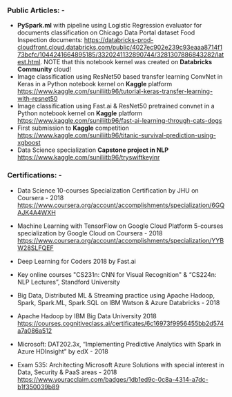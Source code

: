 ### Public Articles: -
* **PySpark.ml** with pipeline using Logistic Regression evaluator for documents classification on Chicago Data Portal dataset Food Inspection documents: https://databricks-prod-cloudfront.cloud.databricks.com/public/4027ec902e239c93eaaa8714f173bcfc/1044241664895185/3320241132890744/3281307886843282/latest.html. NOTE that this notebook kernel was created on **Databricks Community** cloud!
* Image classification using ResNet50 based transfer learning ConvNet in Keras in a Python notebook kernel on **Kaggle** platform https://www.kaggle.com/suniliitb96/tutorial-keras-transfer-learning-with-resnet50
* Image classification using Fast.ai & ResNet50 pretrained convnet in a Python notebook kernel on **Kaggle** platform https://www.kaggle.com/suniliitb96/fast-ai-learning-through-cats-dogs
* First submission to **Kaggle** competition https://www.kaggle.com/suniliitb96/titanic-survival-prediction-using-xgboost
* Data Science specialization **Capstone project in NLP** https://www.kaggle.com/suniliitb96/tryswiftkeyinr

### Certifications: -
* Data Science 10-courses Specialization Certification by JHU on Coursera - 2018 https://www.coursera.org/account/accomplishments/specialization/6GQAJK4A4WXH 
* Machine Learning with TensorFlow on Google Cloud Platform 5-courses specialization by Google Cloud on Coursera - 2018 https://www.coursera.org/account/accomplishments/specialization/YYBW28SLFQEF
* Deep Learning for Coders 2018 by Fast.ai
* Key online courses "CS231n: CNN for Visual Recognition" & “CS224n: NLP Lectures”, Standford University&nbsp;

* Big Data, Distributed ML & Streaming practice using Apache Hadoop, Spark, Spark.ML, Spark.SQL on IBM Watson & Azure Databricks - 2018
* Apache Hadoop by IBM Big Data University 2018 https://courses.cognitiveclass.ai/certificates/6c16973f9956455bb2d574a7a086a512
* Microsoft: DAT202.3x, “Implementing Predictive Analytics with Spark in Azure HDInsight” by edX - 2018&nbsp;

* Exam 535: Architecting Microsoft Azure Solutions with special interest in Data, Security & PaaS areas - 2018 https://www.youracclaim.com/badges/1db1ed9c-0c8a-4314-a7dc-b1f350039b89
